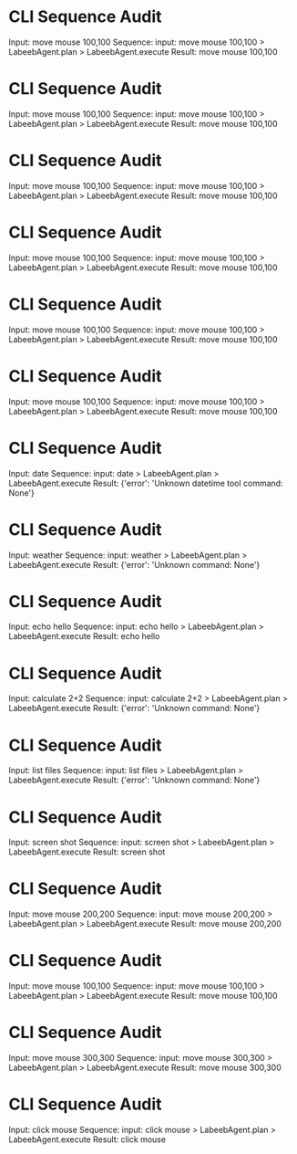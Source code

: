 # CLI Sequence Audit

Input: move mouse 100,100
Sequence: input: move mouse 100,100 > LabeebAgent.plan > LabeebAgent.execute
Result: move mouse 100,100

# CLI Sequence Audit

Input: move mouse 100,100
Sequence: input: move mouse 100,100 > LabeebAgent.plan > LabeebAgent.execute
Result: move mouse 100,100

# CLI Sequence Audit

Input: move mouse 100,100
Sequence: input: move mouse 100,100 > LabeebAgent.plan > LabeebAgent.execute
Result: move mouse 100,100

# CLI Sequence Audit

Input: move mouse 100,100
Sequence: input: move mouse 100,100 > LabeebAgent.plan > LabeebAgent.execute
Result: move mouse 100,100

# CLI Sequence Audit

Input: move mouse 100,100
Sequence: input: move mouse 100,100 > LabeebAgent.plan > LabeebAgent.execute
Result: move mouse 100,100

# CLI Sequence Audit

Input: move mouse 100,100
Sequence: input: move mouse 100,100 > LabeebAgent.plan > LabeebAgent.execute
Result: move mouse 100,100

# CLI Sequence Audit

Input: date
Sequence: input: date > LabeebAgent.plan > LabeebAgent.execute
Result: {'error': 'Unknown datetime tool command: None'}

# CLI Sequence Audit

Input: weather
Sequence: input: weather > LabeebAgent.plan > LabeebAgent.execute
Result: {'error': 'Unknown command: None'}

# CLI Sequence Audit

Input: echo hello
Sequence: input: echo hello > LabeebAgent.plan > LabeebAgent.execute
Result: echo hello

# CLI Sequence Audit

Input: calculate 2+2
Sequence: input: calculate 2+2 > LabeebAgent.plan > LabeebAgent.execute
Result: {'error': 'Unknown command: None'}

# CLI Sequence Audit

Input: list files
Sequence: input: list files > LabeebAgent.plan > LabeebAgent.execute
Result: {'error': 'Unknown command: None'}

# CLI Sequence Audit

Input: screen shot
Sequence: input: screen shot > LabeebAgent.plan > LabeebAgent.execute
Result: screen shot

# CLI Sequence Audit

Input: move mouse 200,200
Sequence: input: move mouse 200,200 > LabeebAgent.plan > LabeebAgent.execute
Result: move mouse 200,200

# CLI Sequence Audit

Input: move mouse 100,100
Sequence: input: move mouse 100,100 > LabeebAgent.plan > LabeebAgent.execute
Result: move mouse 100,100

# CLI Sequence Audit

Input: move mouse 300,300
Sequence: input: move mouse 300,300 > LabeebAgent.plan > LabeebAgent.execute
Result: move mouse 300,300

# CLI Sequence Audit

Input: click mouse
Sequence: input: click mouse > LabeebAgent.plan > LabeebAgent.execute
Result: click mouse

